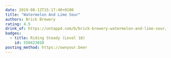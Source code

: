 ```yaml
---
date: 2019-08-12T15:17:40+0100
title: "Watermelon And Lime Sour"
authors: Brick Brewery
rating: 4.5
drink_of: https://untappd.com/b/brick-brewery-watermelon-and-lime-sour/2388359
badges:
  - title: Riding Steady (Level 18)
    id: 550423010
posting_method: https://ownyour.beer
---
```

